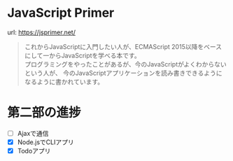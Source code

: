 # JavaScript Primer
url: https://jsprimer.net/


>これからJavaScriptに入門したい人が、ECMAScript 2015以降をベースにして一からJavaScriptを学べる本です。  
プログラミングをやったことがあるが、今のJavaScriptがよくわからないという人が、 今のJavaScriptアプリケーションを読み書きできるようになるように書かれています。

# 第二部の進捗
- [ ] Ajaxで通信
- [x] Node.jsでCLIアプリ
- [x] Todoアプリ

